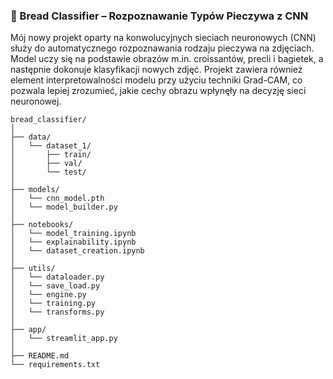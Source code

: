 ### 🥐 Bread Classifier – Rozpoznawanie Typów Pieczywa z CNN

Mój nowy projekt oparty na konwolucyjnych sieciach neuronowych (CNN) służy do automatycznego rozpoznawania rodzaju pieczywa na zdjęciach. 
Model uczy się na podstawie obrazów m.in. croissantów, precli i bagietek, a następnie dokonuje klasyfikacji nowych zdjęć. 
Projekt zawiera również element interpretowalności modelu przy użyciu techniki Grad-CAM, co pozwala lepiej zrozumieć, jakie cechy obrazu wpłynęły na decyzję sieci neuronowej.



```
bread_classifier/
│
├── data/
│   └── dataset_1/
│       ├── train/
│       ├── val/
│       └── test/
│
├── models/
│   └── cnn_model.pth
│   └── model_builder.py
│
├── notebooks/
│   └── model_training.ipynb
│   └── explainability.ipynb
│   └── dataset_creation.ipynb
│
├── utils/
│   └── dataloader.py
│   └── save_load.py
│   └── engine.py
│   └── training.py
│   └── transforms.py
│
├── app/
│   └── streamlit_app.py
│
├── README.md
└── requirements.txt
```